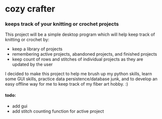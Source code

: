 # cozy crafter
### keeps track of your knitting or crochet projects

This project will be a simple desktop program which will help keep track of knitting or crochet by:
- keep a library of projects
- remembering active projects, abandoned projects, and finished projects
- keep count of rows and stitches of individual projects as they are updated by the user 

I decided to make this project to help me brush up my python skills, learn some GUI skills, practice data persistence/database junk, and to develop an easy offline way for me to keep track of my fiber art hobby. :)

#### todo:
- add gui
- add stitch counting function for active project